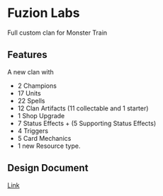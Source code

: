 # Fuzion Labs
Full custom clan for Monster Train

## Features
A new clan with

* 2 Champions
* 17 Units
* 22 Spells
* 12 Clan Artifacts (11 collectable and 1 starter)
* 1 Shop Upgrade
* 7 Status Effects + (5 Supporting Status Effects)
* 4 Triggers
* 5 Card Mechanics
* 1 new Resource type.

## Design Document
[Link](http://tinyurl.com/fuzion-labs)
